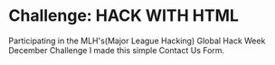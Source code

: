 Challenge: HACK WITH HTML
===============
Participating in the MLH's(Major League Hacking) Global Hack Week December Challenge I made this simple Contact Us Form.
